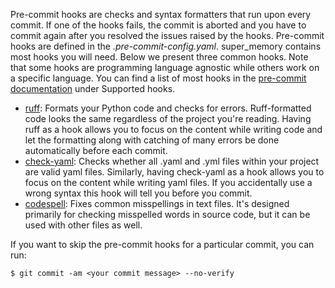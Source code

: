 Pre-commit hooks are checks and syntax formatters that run upon every commit. If one of
the hooks fails, the commit is aborted and you have to commit again after you resolved
the issues raised by the hooks. Pre-commit hooks are defined in the
*.pre-commit-config.yaml*. super_memory contains most hooks you will need. Below we
present three common hooks. Note that some hooks are programming language agnostic while
others work on a specific language. You can find a list of most hooks in the
[pre-commit documentation](https://pre-commit.com/index.html) under Supported hooks.

- [ruff](https://docs.astral.sh/ruff/): Formats your Python code and checks for errors.
  Ruff-formatted code looks the same regardless of the project you're reading. Having
  ruff as a hook allows you to focus on the content while writing code and let the
  formatting along with catching of many errors be done automatically before each
  commit.
- [check-yaml](https://github.com/pre-commit/pre-commit-hooks): Checks whether all .yaml
  and .yml files within your project are valid yaml files. Similarly, having check-yaml
  as a hook allows you to focus on the content while writing yaml files. If you
  accidentally use a wrong syntax this hook will tell you before you commit.
- [codespell](https://github.com/codespell-project/codespell): Fixes common misspellings
  in text files. It's designed primarily for checking misspelled words in source code,
  but it can be used with other files as well.

If you want to skip the pre-commit hooks for a particular commit, you can run:

```console
$ git commit -am <your commit message> --no-verify
```
